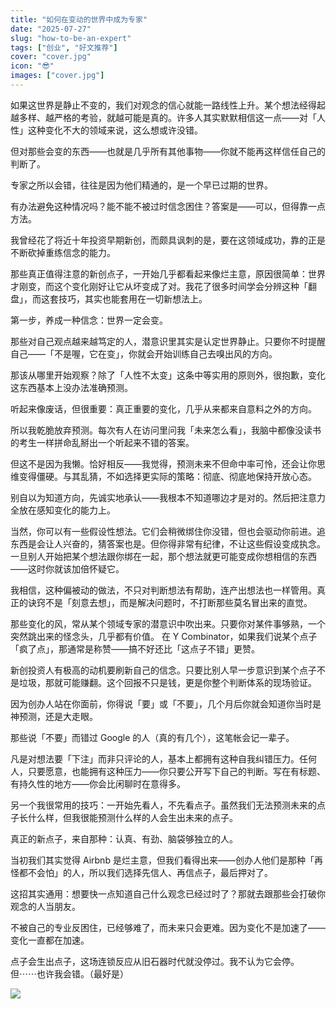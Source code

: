 ```yaml
---
title: "如何在变动的世界中成为专家"
date: "2025-07-27"
slug: "how-to-be-an-expert"
tags: ["创业", "好文推荐"]
cover: "cover.jpg"
icon: "😎"
images: ["cover.jpg"]
---
```

如果这世界是静止不变的，我们对观念的信心就能一路线性上升。某个想法经得起越多样、越严格的考验，就越可能是真的。许多人其实默默相信这一点——对「人性」这种变化不大的领域来说，这么想或许没错。



但对那些会变的东西——也就是几乎所有其他事物——你就不能再这样信任自己的判断了。



专家之所以会错，往往是因为他们精通的，是一个早已过期的世界。



有办法避免这种情况吗？能不能不被过时信念困住？答案是——可以，但得靠一点方法。



我曾经花了将近十年投资早期新创，而颇具讽刺的是，要在这领域成功，靠的正是不断砍掉重练信念的能力。



那些真正值得注意的新创点子，一开始几乎都看起来像烂主意，原因很简单：世界才刚变，而这个变化刚好让它从坏变成了对。我花了很多时间学会分辨这种「翻盘」，而这套技巧，其实也能套用在一切新想法上。



第一步，养成一种信念：世界一定会变。



那些对自己观点越来越笃定的人，潜意识里其实是认定世界静止。只要你不时提醒自己——「不是喔，它在变」，你就会开始训练自己去嗅出风的方向。



那该从哪里开始观察？除了「人性不太变」这条中等实用的原则外，很抱歉，变化这东西基本上没办法准确预测。



听起来像废话，但很重要：真正重要的变化，几乎从来都来自意料之外的方向。



所以我乾脆放弃预测。每次有人在访问里问我「未来怎么看」，我脑中都像没读书的考生一样拼命乱掰出一个听起来不错的答案。



但这不是因为我懒。恰好相反——我觉得，预测未来不但命中率可怜，还会让你思维变得僵硬。与其乱猜，不如选择更实际的策略：彻底、彻底地保持开放心态。



别自以为知道方向，先诚实地承认——我根本不知道哪边才是对的。然后把注意力全放在感知变化的能力上。



当然，你可以有一些假设性想法。它们会稍微绑住你没错，但也会驱动你前进。追东西是会让人兴奋的，猜答案也是。但你得非常有纪律，不让这些假设变成执念。
一旦别人开始把某个想法跟你绑在一起，那个想法就更可能变成你想相信的东西——这时你就该加倍怀疑它。



我相信，这种偏被动的做法，不只对判断想法有帮助，连产出想法也一样管用。真正的诀窍不是「刻意去想」，而是解决问题时，不打断那些莫名冒出来的直觉。



那些变化的风，常从某个领域专家的潜意识中吹出来。只要你对某件事够熟，一个突然跳出来的怪念头，几乎都有价值。
在 Y Combinator，如果我们说某个点子「疯了点」，那通常是称赞——搞不好还比「这点子不错」更赞。



新创投资人有极高的动机要刷新自己的信念。只要比别人早一步意识到某个点子不是垃圾，那就可能赚翻。这个回报不只是钱，更是你整个判断体系的现场验证。



因为创办人站在你面前，你得说「要」或「不要」，几个月后你就会知道你当时是神预测，还是大走眼。



那些说「不要」而错过 Google 的人（真的有几个），这笔帐会记一辈子。



凡是对想法要「下注」而非只评论的人，基本上都拥有这种自我纠错压力。任何人，只要愿意，也能拥有这种压力——你只要公开写下自己的判断。写在有标题、有持久性的地方——你会比闲聊时在意得多。



另一个我很常用的技巧：一开始先看人，不先看点子。虽然我们无法预测未来的点子长什么样，但我很能预测什么样的人会生出未来的点子。



真正的新点子，来自那种：认真、有劲、脑袋够独立的人。



当初我们其实觉得 Airbnb 是烂主意，但我们看得出来——创办人他们是那种「再怪都不会怕」的人，所以我们选择先信人、再信点子，最后押对了。



这招其实通用：想要快一点知道自己什么观念已经过时了？那就去跟那些会打破你观念的人当朋友。



不被自己的专业反困住，已经够难了，而未来只会更难。因为变化不是加速了——变化一直都在加速。



点子会生出点子，这场连锁反应从旧石器时代就没停过。我不认为它会停。
但⋯⋯也许我会错。（最好是）




![](https://prod-files-secure.s3.us-west-2.amazonaws.com/112d0858-5090-4d34-a606-b75eb8d65fd2/46476355-9cf3-4e99-9b7a-3531bc426380/1000202064.png?X-Amz-Algorithm=AWS4-HMAC-SHA256&X-Amz-Content-Sha256=UNSIGNED-PAYLOAD&X-Amz-Credential=ASIAZI2LB4662RYS26XF%2F20250821%2Fus-west-2%2Fs3%2Faws4_request&X-Amz-Date=20250821T044003Z&X-Amz-Expires=3600&X-Amz-Security-Token=IQoJb3JpZ2luX2VjEJz%2F%2F%2F%2F%2F%2F%2F%2F%2F%2FwEaCXVzLXdlc3QtMiJHMEUCIDY698Np49ElYTxzVu5HBJ8AVZQcc6Gw7Aa0jvYJArshAiEA82Ppe9Q680LJdJrDKml%2FjX8pWSpdpjO8aydiC4BUf1YqiAQI5f%2F%2F%2F%2F%2F%2F%2F%2F%2F%2FARAAGgw2Mzc0MjMxODM4MDUiDPd7vQL0GN7%2B3tWBCyrcAxl8rZF0%2Bpd7kA2cKBgp0yDNRFhY%2BRcqfDGOK0%2BR1BideQwd%2BNLYmGhEUUmri4KUZt0p13FeBr%2BJwLOhQtrz%2Fezo2ehHED2MC3F%2B3rxhduCUBRlW0I9k%2FHoF7qcigh3Z6VsAH0LH%2FPb0MALLv5cSziEva32Q%2F9FrbQp%2FwwX0%2BztuP3CICFCZD64Nla7Py8ZDCR2s64hRuCMBYHw7GXGnJzUpEA0UdP40Cm68dBYeAu%2BYOxwEd%2Fell11d1a3cIXzZ4w8RgXw3QI5YLBw1DoRLIQRvkMac24cyD2x87XvwKdfMu3iCofSl3ppN%2BFJUjqSBW9NST3WT8KBbnWVR6vIMUNXdjku16x3F7hs8wUwWasMUbYQwPI1EMO5krqfG%2FnScmAMGHWFXY9ACyTnmo6lnZTd9Y5g31%2F88Y4P%2B0cD0e8Jl4iHPaYjJUAqgSyW4%2F9xlY%2F2YY%2BgeDU4TVlOrOWCpRxU1ek2jiPPLHds2zl2%2Fs%2FtAXMVxw5PR7xGKFocN%2BMY5hrFBBEs4KfmnR02lk6m4NzEp86RWGAvRWC8guQdKkOhY35abMVIljeNqU2azcFhYVL7pGyVv8EeT8Crpikg21JriZgP8qjLBEu%2FyS%2Fv4mj2%2FUNOy30%2FdAp%2FFk4%2BSMIKqmsUGOqUBSlGgQQ1Zyt26uQzBkybZ%2BDXiKCzBlricAITGvt%2FDBZQYTf6HnE5OdGrQdXP7SmBLtdS4WSwA6PsSSXlGbrTpyg0rO7G89cRMbv4zo9xd2SrBuaOP%2FiZuzkAL1DV0lxwljUBUHzX9PXGha8aNrvsSGDoGW0jPHOiGXy9%2FvLYDcu2AunqegUg3EsoRP3%2FyDLsSffxfH6%2BopEzgJGWyCZRq9f8NxPYh&X-Amz-Signature=dee8f625c4676ab42daea64b92905a8180b3f09e814bb91b2800e35af75ac925&X-Amz-SignedHeaders=host&x-amz-checksum-mode=ENABLED&x-id=GetObject)

